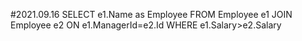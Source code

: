 #2021.09.16
SELECT e1.Name as Employee
FROM Employee e1 JOIN Employee e2
ON e1.ManagerId=e2.Id
WHERE e1.Salary>e2.Salary